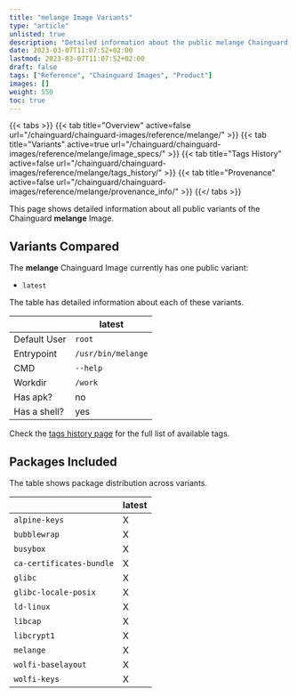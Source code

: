 ```yaml
---
title: "melange Image Variants"
type: "article"
unlisted: true
description: "Detailed information about the public melange Chainguard Image variants"
date: 2023-03-07T11:07:52+02:00
lastmod: 2023-03-07T11:07:52+02:00
draft: false
tags: ["Reference", "Chainguard Images", "Product"]
images: []
weight: 550
toc: true
---
```


{{< tabs >}}
{{< tab title="Overview" active=false url="/chainguard/chainguard-images/reference/melange/" >}}
{{< tab title="Variants" active=true url="/chainguard/chainguard-images/reference/melange/image_specs/" >}}
{{< tab title="Tags History" active=false url="/chainguard/chainguard-images/reference/melange/tags_history/" >}}
{{< tab title="Provenance" active=false url="/chainguard/chainguard-images/reference/melange/provenance_info/" >}}
{{</ tabs >}}

This page shows detailed information about all public variants of the Chainguard **melange** Image.

## Variants Compared
The **melange** Chainguard Image currently has one public variant: 

- `latest`

The table has detailed information about each of these variants.

|              | latest             |
|--------------|--------------------|
| Default User | `root`             |
| Entrypoint   | `/usr/bin/melange` |
| CMD          | `--help`           |
| Workdir      | `/work`            |
| Has apk?     | no                 |
| Has a shell? | yes                |

Check the [tags history page](/chainguard/chainguard-images/reference/melange/tags_history/) for the full list of available tags.

## Packages Included
The table shows package distribution across variants.

|                          | latest |
|--------------------------|--------|
| `alpine-keys`            | X      |
| `bubblewrap`             | X      |
| `busybox`                | X      |
| `ca-certificates-bundle` | X      |
| `glibc`                  | X      |
| `glibc-locale-posix`     | X      |
| `ld-linux`               | X      |
| `libcap`                 | X      |
| `libcrypt1`              | X      |
| `melange`                | X      |
| `wolfi-baselayout`       | X      |
| `wolfi-keys`             | X      |

